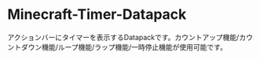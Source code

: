 # Minecraft-Timer-Datapack
アクションバーにタイマーを表示するDatapackです。カウントアップ機能/カウントダウン機能/ループ機能/ラップ機能/一時停止機能が使用可能です。
